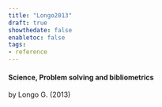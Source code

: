 ```yaml
---
title: "Longo2013"
draft: true
showthedate: false
enabletoc: false
tags:
- reference
---
```


#### **Science, Problem solving and bibliometrics**     
by Longo G. (2013)         


